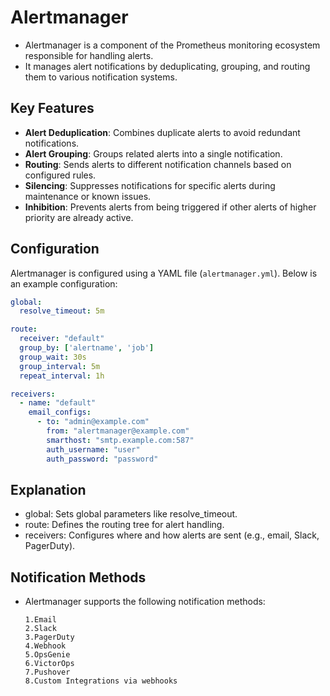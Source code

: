 # Alertmanager
  - Alertmanager is a component of the Prometheus monitoring ecosystem responsible for handling alerts. 
  - It manages alert notifications by deduplicating, grouping, and routing them to various notification systems.

## Key Features

- **Alert Deduplication**: Combines duplicate alerts to avoid redundant notifications.
- **Alert Grouping**: Groups related alerts into a single notification.
- **Routing**: Sends alerts to different notification channels based on configured rules.
- **Silencing**: Suppresses notifications for specific alerts during maintenance or known issues.
- **Inhibition**: Prevents alerts from being triggered if other alerts of higher priority are already active.

## Configuration

Alertmanager is configured using a YAML file (`alertmanager.yml`). Below is an example configuration:

```yaml
global:
  resolve_timeout: 5m

route:
  receiver: "default"
  group_by: ['alertname', 'job']
  group_wait: 30s
  group_interval: 5m
  repeat_interval: 1h

receivers:
  - name: "default"
    email_configs:
      - to: "admin@example.com"
        from: "alertmanager@example.com"
        smarthost: "smtp.example.com:587"
        auth_username: "user"
        auth_password: "password"
```

## **Explanation**
  - global: Sets global parameters like resolve_timeout.
  - route: Defines the routing tree for alert handling.
  - receivers: Configures where and how alerts are sent (e.g., email, Slack, PagerDuty).

## **Notification Methods**
  - Alertmanager supports the following notification methods:
    ```
    1.Email
    2.Slack
    3.PagerDuty
    4.Webhook
    5.OpsGenie
    6.VictorOps
    7.Pushover
    8.Custom Integrations via webhooks
```
